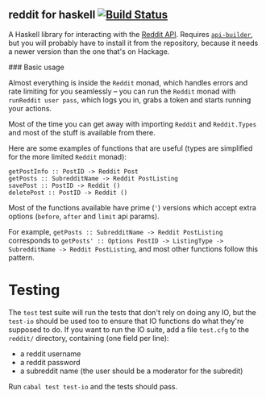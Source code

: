 reddit for haskell [![Build Status](https://travis-ci.org/intolerable/reddit.svg?branch=master)](https://travis-ci.org/intolerable/reddit)
---

A Haskell library for interacting with the [Reddit API](http://reddit.com/api). Requires [`api-builder`](https://github.com/intolerable/api-builder), but you will probably have to install it from the repository, because it needs a newer version than the one that's on Hackage.

### Basic usage

Almost everything is inside the `Reddit` monad, which handles errors and rate limiting for you seamlessly – you can run the `Reddit` monad with `runReddit user pass`, which logs you in, grabs a token and starts running your actions.

Most of the time you can get away with importing `Reddit` and `Reddit.Types` and most of the stuff is available from there.

Here are some examples of functions that are useful (types are simplified for the more limited `Reddit` monad):

```
getPostInfo :: PostID -> Reddit Post
getPosts :: SubredditName -> Reddit PostListing
savePost :: PostID -> Reddit ()
deletePost :: PostID -> Reddit ()
```

Most of the functions available have prime (`'`) versions which accept extra options (`before`, `after` and `limit` api params).

For example, `getPosts :: SubredditName -> Reddit PostListing` corresponds to `getPosts' :: Options PostID -> ListingType -> SubredditName -> Reddit PostListing`, and most other functions follow this pattern.

Testing
===

The `test` test suite will run the tests that don't rely on doing any IO, but the `test-io` should be used too to ensure that IO functions do what they're supposed to do. If you want to run the IO suite, add a file `test.cfg` to the `reddit/` directory, containing (one field per line):

- a reddit username
- a reddit password
- a subreddit name (the user should be a moderator for the subredit)

Run `cabal test test-io` and the tests should pass.
